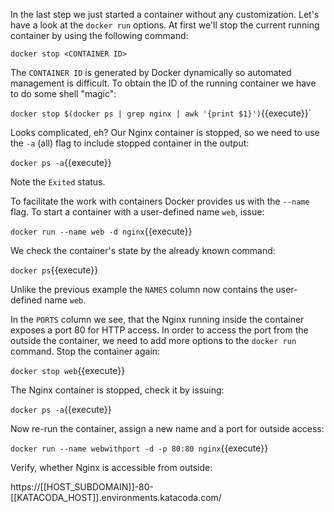 In the last step we just started a container without any customization. Let's have a look at the `docker run` options. At first we'll stop the current running container by using the following command:

`docker stop <CONTAINER ID>`

The `CONTAINER ID` is generated by Docker dynamically so automated management is difficult. To obtain the ID of the running container we have to do some shell "magic":

`docker stop $(docker ps | grep nginx | awk '{print $1}')`{{execute}}`

Looks complicated, eh? Our Nginx container is stopped, so we need to use the `-a` (all) flag to include stopped container in the output:

`docker ps -a`{{execute}}

Note the `Exited` status.

To facilitate the work with containers Docker provides us with the `--name` flag. To start a container with a user-defined name `web`, issue:

`docker run --name web -d nginx`{{execute}}

We check the container's state by the already known command:

`docker ps`{{execute}}

Unlike the previous example the `NAMES` column now contains the user-defined name `web`.

In the `PORTS` column we see, that the Nginx running inside the container exposes a port 80 for HTTP access. In order to access the port from the outside the container, we need to add more options to the `docker run` command. Stop the container again:

`docker stop web`{{execute}}

The Nginx container is stopped, check it by issuing:

`docker ps -a`{{execute}}

Now re-run the container, assign a new name and a port for outside access:

`docker run --name webwithport -d -p 80:80 nginx`{{execute}}

Verify, whether Nginx is accessible from outside:

https://[[HOST_SUBDOMAIN]]-80-[[KATACODA_HOST]].environments.katacoda.com/